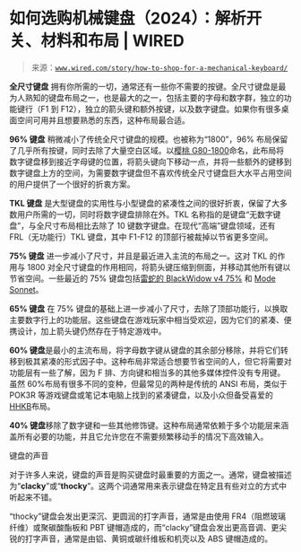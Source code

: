 <!--yml

分类：未分类

日期：2024 年 5 月 27 日 15:14:27

-->

# 如何选购机械键盘（2024）：解析开关、材料和布局 | WIRED

> 来源：[`www.wired.com/story/how-to-shop-for-a-mechanical-keyboard/`](https://www.wired.com/story/how-to-shop-for-a-mechanical-keyboard/)

**全尺寸键盘** 拥有你所需的一切，通常还有一些你不需要的按键。全尺寸键盘是最为人熟知的键盘布局之一，也是最大的之一，包括主要的字母和数字群，独立的功能键行（F1 到 F12），独立的箭头键和额外按键，以及数字键盘。如果你有很多桌面空间可用并且想要熟悉的东西，这种布局最合适。

**96% 键盘** 稍微减小了传统全尺寸键盘的规模。也被称为“1800”，96% 布局保留了几乎所有按键，同时去除了大量空白区域。以[樱桃 G80-1800](https://cna.st/affiliate-link/eGmSXGUbC99nAqq9tNEBnKsvaoGZFskAVGg8YVuZyKGqWRfgC8rrfwwxhak6g8Thw7U2ce2HHkZ6cq6HhJgL1ix62SHU17BuJyGtGHwuas7cU7Ltqn6r7iadi7G7bukwdCFRSUhBbZ1)命名，此布局将数字键盘移到接近字母键的位置，将箭头键向下移动一点，并将一些额外的键移到数字键盘上方的空间，为需要数字键盘但不喜欢传统全尺寸键盘巨大水平占用空间的用户提供了一个很好的折衷方案。

**TKL 键盘** 是大型键盘的实用性与小型键盘的紧凑性之间的很好折衷，保留了大多数用户所需的一切，同时将数字键盘排除在外。TKL 名称指的是键盘“无数字键盘”，与全尺寸布局相比去除了 10 键数字键盘。在现代“高端”键盘领域，还有 FRL（无功能行）TKL 键盘，其中 F1-F12 的顶部行被裁掉以节省更多空间。

**75% 键盘** 进一步减小了尺寸，并且是最近进入主流的布局之一。这对 TKL 的作用与 1800 对全尺寸键盘的作用相同，将箭头键压缩到侧面，并移动其他所有键以节省空间。一些最近的 75% 键盘包括[雷蛇的 BlackWidow v4 75%](https://www.wired.com/review/razer-blackwidow-v4-75-percent/) 和 [Mode Sonnet](https://cna.st/affiliate-link/eGmSXGUbC99nAqq9tNEBnKsvaoGZFskAVGg8YVuZyKGqWRfgC8rrfwwxhajhKFDcWDwD3Q9nTVg3PEWXveHoguFs2iwduVnqEzPAj2VqmFtAmsecGMYWx6PYMKwFi8FLppq1ghjUMSf)。

**65% 键盘** 在 75% 键盘的基础上进一步减小了尺寸，去除了顶部功能行，以换取主要数字行上的功能层。这些键盘在游戏玩家中相当受欢迎，因为它们的紧凑、便携设计，加上箭头键仍然存在于特定游戏中。

**60% 键盘**是最小的主流布局，将字母数字键从键盘的其余部分移除，并将它们转移到极其紧凑的形式因子中。这种布局非常适合想要节省空间的人，但它将需要对功能层有一些了解，因为 F 排、方向键和相当多的其他多媒体控件没有专用键。虽然 60%布局有很多不同的变种，但最常见的两种是传统的 ANSI 布局，类似于 POK3R 等游戏键盘或笔记本电脑上找到的紧凑键盘，以及小众但备受喜爱的[HHKB](https://cna.st/affiliate-link/9SmxdK1MtTmaoBcNx8yujtrboB2iHxuNdmLHfQKFim1sQtMYY53goS8vQEzCvJPcT1XHYB8FYTArffzAE5gLquHHYPBA1Yx8EBb9Jrd67PS1Coj8rqSMhaQiiwMEg7eS5hvNRt2p7h)布局。

**40% 键盘**移除了数字键和一些其他修饰键。这种布局通常依赖于多个功能层来涵盖所有必要的功能，并且它允许您在不需要频繁移动手的情况下高效输入。

键盘的声音

对于许多人来说，键盘的声音是购买键盘时最重要的方面之一。通常，键盘被描述为“**clacky**”或“**thocky**”。这两个词通常用来表示键盘在特定且有些对立的方式中听起来不错。

“thocky”键盘会发出更深沉、更圆润的打字声音，通常是由使用 FR4（阻燃玻璃纤维）或聚碳酸酯板和 PBT 键帽造成的，而“clacky”键盘会发出更高音调、更尖锐的打字声音，通常是由铝、黄铜或碳纤维板和机壳以及 ABS 键帽造成的。
